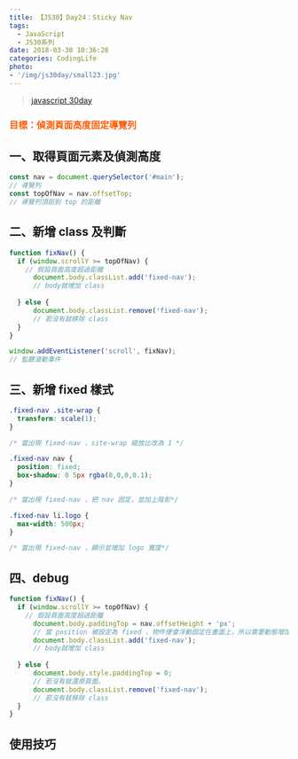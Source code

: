 ```yaml
---
title: 【JS30】Day24：Sticky Nav
tags:
  - JavaScript
  - JS30系列
date: 2018-03-30 10:36:20
categories: CodingLife
photo:
- '/img/js30day/small23.jpg'
---
```


> [javascript 30day](https://javascript30.com/)

<!-- more -->

### <span style="color:#ff5900">目標：偵測頁面高度固定導覽列</span>

## 一、取得頁面元素及偵測高度
```js
const nav = document.querySelector('#main');
// 導覽列
const topOfNav = nav.offsetTop;
// 導覽列頂部到 top 的距離
```

## 二、新增 class 及判斷

```js
function fixNav() {
  if (window.scrollY >= topOfNav) {
    // 假設頁面高度超過距離
      document.body.classList.add('fixed-nav');
      // body就增加 class
      
  } else {
      document.body.classList.remove('fixed-nav');
      // 若沒有就移除 class
  }
}

window.addEventListener('scroll', fixNav);
// 監聽滾動事件
```

## 三、新增 fixed 樣式
```css
.fixed-nav .site-wrap {
  transform: scale(1);
}

/* 當出現 fixed-nav ，site-wrap 縮放比改為 1 */

.fixed-nav nav {
  position: fixed;
  box-shadow: 0 5px rgba(0,0,0,0.1);
}

/* 當出現 fixed-nav ，把 nav 固定，並加上陰影*/

.fixed-nav li.logo {
  max-width: 500px;
}

/* 當出現 fixed-nav ，顯示並增加 logo 寬度*/

```

## 四、debug

```js
function fixNav() {
  if (window.scrollY >= topOfNav) {
    // 假設頁面高度超過距離
      document.body.paddingTop = nav.offsetHeight + 'px';
      // 當 position 被設定為 fixed ，物件便會浮動固定在畫面上，所以需要動態增加 offsetHeight 的高度，避免彈跳現象。
      document.body.classList.add('fixed-nav');
      // body就增加 class
      
  } else {
      document.body.style.paddingTop = 0;
      // 若沒有就還原頁面。
      document.body.classList.remove('fixed-nav');
      // 若沒有就移除 class
  }
}
```

## 使用技巧
